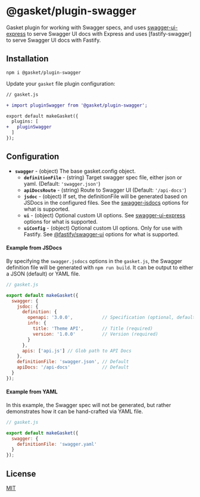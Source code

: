 # @gasket/plugin-swagger

Gasket plugin for working with Swagger specs, and uses [swagger-ui-express] to
serve Swagger UI docs with Express and uses [fastify-swagger] to serve Swagger UI
docs with Fastify.

## Installation

```
npm i @gasket/plugin-swagger
```

Update your `gasket` file plugin configuration:

```diff
// gasket.js

+ import pluginSwagger from '@gasket/plugin-swagger';

export default makeGasket({
  plugins: [
+   pluginSwagger
  ]
});
```

## Configuration

- **`swagger`** - (object) The base gasket.config object.
  - **`definitionFile`** - (string) Target swagger spec file, either json or
    yaml. (Default: `'swagger.json'`)
  - **`apiDocsRoute`** - (string) Route to Swagger UI (Default: `'/api-docs'`)
  - **`jsdoc`** - (object) If set, the definitionFile will be generated based on
    JSDocs in the configured files. See the [swagger-jsdocs] options for what is
    supported.
  - **`ui`** - (object) Optional custom UI options. See
    [swagger-ui-express] options for what is supported.
  - **`uiConfig`** - (object) Optional custom UI options. Only for use with Fastify. See [@fastify/swagger-ui] options for what is supported.

#### Example from JSDocs

By specifying the `swagger.jsdocs` options in the `gasket.js`, the
Swagger definition file will be generated with `npm run build`. It can be output
to either a JSON (default) or YAML file.

```js
// gasket.js

export default makeGasket({
  swagger: {
    jsdoc: {
      definition: {
        openapi: '3.0.0',           // Specification (optional, defaults to swagger: '2.0')
        info: {
          title: 'Theme API',       // Title (required)
          version: '1.0.0'          // Version (required)
        }
      },
      apis: ['api.js'] // Glob path to API Docs
    },
    definitionFile: 'swagger.json', // Default
    apiDocs: '/api-docs'            // Default
  }
});
```

#### Example from YAML

In this example, the Swagger spec will not be generated, but rather demonstrates
how it can be hand-crafted via YAML file.

```js
// gasket.js

export default makeGasket({
  swagger: {
    definitionFile: 'swagger.yaml'
  }
});
```

## License

[MIT](./LICENSE.md)

<!-- LINK -->
[swagger-ui-express]: https://github.com/scottie1984/swagger-ui-express
[@fastify/swagger-ui]: https://github.com/fastify/fastify-swagger-ui
[swagger-jsdocs]: https://github.com/Surnet/swagger-jsdoc/blob/master/docs/GETTING-STARTED.md
